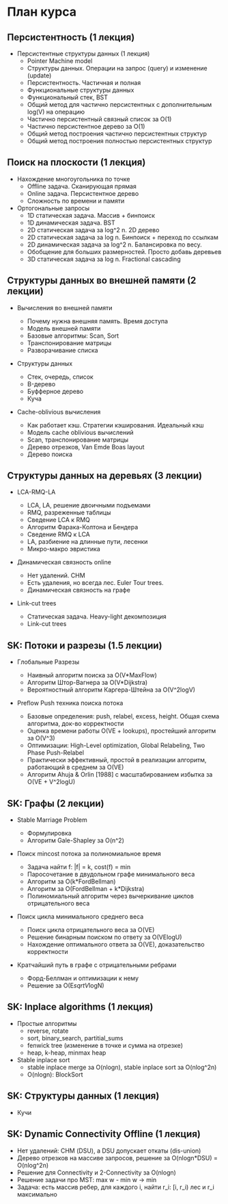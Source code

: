 # План курса

## Персистентность (1 лекция)

* Персистентные структуры данных (1 лекция)
	* Pointer Machine model
	* Структуры данных. Операции на запрос (query) и изменение (update)
	* Персистентность. Частичная и полная
	* Функциональные структуры данных
	* Функциональный стек, BST
	* Общий метод для частично персистентных с дополнительным log(V) на операцию
	* Частично персистентный связный список за O(1)
	* Частично персистентное дерево за O(1)
	* Общий метод построения частично персистентных структур
	* Общий метод построения полностью персистентных структур

## Поиск на плоскости (1 лекция)

* Нахождение многоугольника по точке
	* Offline задача. Сканирующая прямая
	* Online задача. Персистентное дерево
	* Сложность по времени и памяти
* Ортогональные запросы
	* 1D статическая задача. Массив + бинпоиск
	* 1D динамическая задача. BST
	* 2D статическая задача за log^2 n. 2D дерево
	* 2D статическая задача за log n. Бинпоиск + переход по ссылкам
	* 2D динамическая задача за log^2 n. Балансировка по весу.
	* Обобщение для больших размерностей. Просто добавь деревьев
	* 3D статическая задача за log n. Fractional cascading

## Структуры данных во внешней памяти (2 лекции)

* Вычисления во внешней памяти
	* Почему нужна внешняя память. Время доступа
	* Модель внешней памяти
	* Базовые алгоритмы: Scan, Sort
	* Транспонирование матрицы
	* Разворачивание списка
* Структуры данных
	* Стек, очередь, список
	* B-дерево
	* Буфферное дерево
	* Куча

* Cache-oblivious вычисления
	* Как работает кэш. Стратегии кэширования. Идеальный кэш
	* Модель cache oblivious вычислений
	* Scan, транспонирование матрицы
	* Дерево отрезков, Van Emde Boas layout
	* Дерево поиска

## Структуры данных на деревьях (3 лекции)

* LCA-RMQ-LA
	* LCA, LA, решение двоичными подъемами
	* RMQ, разреженные таблицы
	* Сведение LCA к RMQ
	* Алгоритм Фарака-Колтона и Бендера
	* Сведение RMQ к LCA
	* LA, разбиение на длинные пути, лесенки  
	* Микро-макро эвристика

* Динамическая связность online
	* Нет удалений. СНМ
	* Есть удаления, но всегда лес. Euler Tour trees.
	* Динамическая связность на графе

* Link-cut trees
	* Статическая задача. Heavy-light декомпозиция
	* Link-cut trees

## SK: Потоки и разрезы (1.5 лекции)

* Глобальные Разрезы
	* Наивный алгоритм поиска за O(V*MaxFlow)
	* Алгоритм Штор-Вагнера за O(V*Dijkstra)
	* Вероятностный алгоритм Каргера-Штейна за O(V^2logV)

* Preflow Push техника поиска потока
    * Базовые определения: push, relabel, excess, height. Общая схема алгоритма, док-во корректности
    * Оценка времени работы O(VE + lookups), простейший алгоритм за O(V^3)
    * Оптимизации: High-Level optimization, Global Relabeling, Two Phase Push-Relabel
    * Практически эффективный, простой в реализации алгоритм, работающий в среднем за O(VE)
    * Алгоритм Ahuja & Orlin [1988] с масштабированием избытка за O(VE + V^2logU)

## SK: Графы (2 лекции)

* Stable Marriage Problem
	* Формулировка
	* Алгоритм Gale-Shapley за O(n^2)

* Поиск mincost потока за полиномиальное время
	* Задача найти f: |f| = k, cost(f) = min
	* Паросочетание в двудольном графе минимального веса
	* Алгоритм за O(k*FordBellman)
	* Алгоритм за O(FordBellman + k*Dijkstra)
	* Полиномиальный алгоритм через вычеркивание циклов отрицательного веса

* Поиск цикла минимального среднего веса
    * Поиск цикла отрицательного веса за O(VE)
	* Решение бинарным поиском по ответу за O(VElogU)
	* Нахождение оптимального ответа за O(VE), доказательство корректности

* Кратчайший путь в графе с отрицательными ребрами
	* Форд-Беллман и оптимизации к нему
	* Решение за O(E*sqrtV*logN)

## SK: Inplace algorithms (1 лекция)

* Простые алгоритмы
	* reverse, rotate
	* sort, binary_search, partitial_sums
	* fenwick tree (изменение в точке и сумма на отрезке)
	* heap, k-heap, minmax heap
* Stable inplace sort
	* stable inplace merge за O(nlogn), stable inplace sort за O(nlog^2n)
	* O(nlogn): BlockSort

## SK: Структуры данных (1 лекция)
	
* Кучи

## SK: Dynamic Connectivity Offline (1 лекция)

* Нет удалений: СНМ (DSU), а DSU допускает откаты (dis-union)
* Дерево отрезков на массиве запросов, решение за O(nlogn*DSU) = O(nlog^2n)
* Решение для Connectivity и 2-Connectivity за O(nlogn)
* Решение задачи про MST: max w - min w -> min
* Задача: есть массив ребер, для каждого i, найти r_i: [i, r_i) лес и r_i максимально

	
